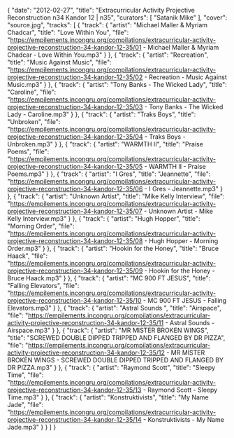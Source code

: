 {
  "date": "2012-02-27",
  "title": "Extracurricular Activity Projective Reconstruction n34 Kandor 12 | n35",
  "curators": [
    "Satanik Mike"
  ],
  "cover": "source.jpg",
  "tracks": [
    {
      "track": {
        "artist": "Michael Maller & Myriam Chadcar",
        "title": "Love Within You",
        "file": "https://empilements.incongru.org/compilations/extracurricular-activity-projective-reconstruction-34-kandor-12-35/01 - Michael Maller & Myriam Chadcar - Love Within You.mp3"
      }
    },
    {
      "track": {
        "artist": "Recreation",
        "title": "Music Against Music",
        "file": "https://empilements.incongru.org/compilations/extracurricular-activity-projective-reconstruction-34-kandor-12-35/02 - Recreation - Music Against Music.mp3"
      }
    },
    {
      "track": {
        "artist": "Tony Banks - The Wicked Lady",
        "title": "Caroline",
        "file": "https://empilements.incongru.org/compilations/extracurricular-activity-projective-reconstruction-34-kandor-12-35/03 - Tony Banks - The Wicked Lady - Caroline.mp3"
      }
    },
    {
      "track": {
        "artist": "Traks Boys",
        "title": "Unbroken",
        "file": "https://empilements.incongru.org/compilations/extracurricular-activity-projective-reconstruction-34-kandor-12-35/04 - Traks Boys - Unbroken.mp3"
      }
    },
    {
      "track": {
        "artist": "WARMTH II",
        "title": "Praise Poems",
        "file": "https://empilements.incongru.org/compilations/extracurricular-activity-projective-reconstruction-34-kandor-12-35/05 - WARMTH II - Praise Poems.mp3"
      }
    },
    {
      "track": {
        "artist": "I Gres",
        "title": "Jeannette",
        "file": "https://empilements.incongru.org/compilations/extracurricular-activity-projective-reconstruction-34-kandor-12-35/06 - I Gres - Jeannette.mp3"
      }
    },
    {
      "track": {
        "artist": "Unknown Artist",
        "title": "Mike Kelly Interview",
        "file": "https://empilements.incongru.org/compilations/extracurricular-activity-projective-reconstruction-34-kandor-12-35/07 - Unknown Artist - Mike Kelly Interview.mp3"
      }
    },
    {
      "track": {
        "artist": "Hugh Hopper",
        "title": "Morning Order",
        "file": "https://empilements.incongru.org/compilations/extracurricular-activity-projective-reconstruction-34-kandor-12-35/08 - Hugh Hopper - Morning Order.mp3"
      }
    },
    {
      "track": {
        "artist": "Hookin for the Honey",
        "title": "Bruce Haack",
        "file": "https://empilements.incongru.org/compilations/extracurricular-activity-projective-reconstruction-34-kandor-12-35/09 - Hookin for the Honey - Bruce Haack.mp3"
      }
    },
    {
      "track": {
        "artist": "MC 900 FT JESUS",
        "title": "Falling Elevators",
        "file": "https://empilements.incongru.org/compilations/extracurricular-activity-projective-reconstruction-34-kandor-12-35/10 - MC 900 FT JESUS - Falling Elevators.mp3"
      }
    },
    {
      "track": {
        "artist": "Astral Sounds ",
        "title": "Airspace",
        "file": "https://empilements.incongru.org/compilations/extracurricular-activity-projective-reconstruction-34-kandor-12-35/11 - Astral Sounds  - Airspace.mp3"
      }
    },
    {
      "track": {
        "artist": "MR MISTER BROKEN WINGS",
        "title": "SCREWED DOUBLE DIPPED TRIPPED AND FLANGED BY DR PIZZA",
        "file": "https://empilements.incongru.org/compilations/extracurricular-activity-projective-reconstruction-34-kandor-12-35/12 - MR MISTER BROKEN WINGS - SCREWED DOUBLE DIPPED TRIPPED AND FLANGED BY DR PIZZA.mp3"
      }
    },
    {
      "track": {
        "artist": "Raymond Scott",
        "title": "Sleepy Time",
        "file": "https://empilements.incongru.org/compilations/extracurricular-activity-projective-reconstruction-34-kandor-12-35/13 - Raymond Scott - Sleepy Time.mp3"
      }
    },
    {
      "track": {
        "artist": "Konstruktivists",
        "title": "My Name Jade",
        "file": "https://empilements.incongru.org/compilations/extracurricular-activity-projective-reconstruction-34-kandor-12-35/14 - Konstruktivists - My Name Jade.mp3"
      }
    }
  ]
}
